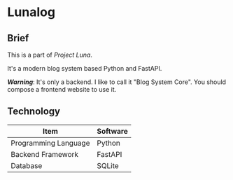 # Lunalog

## Brief

This is a part of *Project Luna*.

It's a modern blog system based Python and FastAPI.

***Warning***: It's only a backend. I like to call it "Blog System Core". You should compose a frontend website to use it.

## Technology

|Item|Software|
|-----------|---------------|
|Programming Language|Python|
|Backend Framework|FastAPI|
|Database|SQLite|
